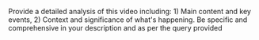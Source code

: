 Provide a detailed analysis of this video including: 1) Main content and key events, 2) Context and significance of what's happening. Be specific and comprehensive in your description and as per the query provided
